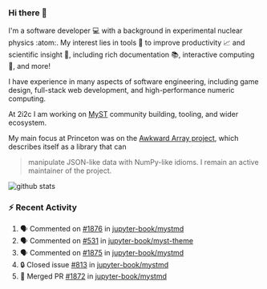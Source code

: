 ### Hi there 👋 

I'm a software developer 💻 with a background in experimental nuclear physics :atom:. My interest lies in tools :wrench: to improve productivity :chart_with_upwards_trend: and scientific insight :telescope:, including rich documentation 📚, interactive computing 🧮, and more! 

I have experience in many aspects of software engineering, including game design, full-stack web development, and high-performance numeric computing. 

At 2i2c I am working on [MyST](https://github.com/jupyter-book/mystmd) community building, tooling, and wider ecosystem. 

My main focus at Princeton was on the [Awkward Array project](awkward-array.org/), which describes itself as a library that can 
> manipulate JSON-like data with NumPy-like idioms. I remain an active maintainer of the project. 

![github stats](https://github-readme-stats.vercel.app/api?username=agoose77&show_icons=true&hide_rank=true&hide_title=true&bg_color=30,e76445,904e95&text_color=efe3ec&icon_color=efe3ec)
<!--
**agoose77/agoose77** is a ✨ _special_ ✨ repository because its `README.md` (this file) appears on your GitHub profile.

Here are some ideas to get you started:

- 🔭 I’m currently working on ...
- 🌱 I’m currently learning ...
- 👯 I’m looking to collaborate on ...
- 🤔 I’m looking for help with ...
- 💬 Ask me about ...
- 📫 How to reach me: ...
- 😄 Pronouns: ...
- ⚡ Fun fact: ...
-->

### :zap: Recent Activity

<!--START_SECTION:activity-->
1. 🗣 Commented on [#1876](https://github.com/jupyter-book/mystmd/issues/1876#issuecomment-2687400186) in [jupyter-book/mystmd](https://github.com/jupyter-book/mystmd)
2. 🗣 Commented on [#531](https://github.com/jupyter-book/myst-theme/pull/531#issuecomment-2687394699) in [jupyter-book/myst-theme](https://github.com/jupyter-book/myst-theme)
3. 🗣 Commented on [#1875](https://github.com/jupyter-book/mystmd/issues/1875#issuecomment-2685740896) in [jupyter-book/mystmd](https://github.com/jupyter-book/mystmd)
4. 🔒 Closed issue [#813](https://github.com/jupyter-book/mystmd/issues/813) in [jupyter-book/mystmd](https://github.com/jupyter-book/mystmd)
5. 🎉 Merged PR [#1872](https://github.com/jupyter-book/mystmd/pull/1872) in [jupyter-book/mystmd](https://github.com/jupyter-book/mystmd)
<!--END_SECTION:activity-->
